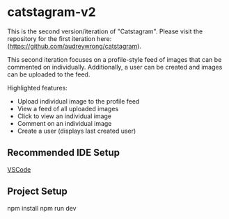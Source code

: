 # catstagram-v2

This is the second version/iteration of "Catstagram". Please visit the repository for the first iteration here: (https://github.com/audreywrong/catstagram).

This second iteration focuses on a profile-style feed of images that can be commented on individually. Additionally, a user can be created and images can be uploaded to the feed.

Highlighted features:

- Upload individual image to the profile feed
- View a feed of all uploaded images
- Click to view an individual image
- Comment on an individual image
- Create a user (displays last created user)

## Recommended IDE Setup

[VSCode](https://code.visualstudio.com/)

## Project Setup

npm install
npm run dev

<!-- ### Run Unit Tests with [Vitest](https://vitest.dev/)

```sh
npm run test:unit
``` -->
